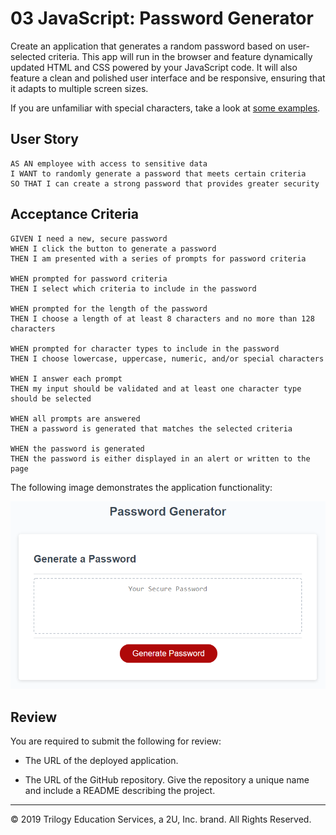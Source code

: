 # 03 JavaScript: Password Generator

Create an application that generates a random password based on user-selected criteria. This app will run in the browser and feature dynamically updated HTML and CSS powered by your JavaScript code. It will also feature a clean and polished user interface and be responsive, ensuring that it adapts to multiple screen sizes.

If you are unfamiliar with special characters, take a look at [some examples](https://www.owasp.org/index.php/Password_special_characters).

## User Story

```
AS AN employee with access to sensitive data
I WANT to randomly generate a password that meets certain criteria
SO THAT I can create a strong password that provides greater security
```

## Acceptance Criteria

```
GIVEN I need a new, secure password
WHEN I click the button to generate a password
THEN I am presented with a series of prompts for password criteria

WHEN prompted for password criteria
THEN I select which criteria to include in the password

WHEN prompted for the length of the password
THEN I choose a length of at least 8 characters and no more than 128 characters

WHEN prompted for character types to include in the password
THEN I choose lowercase, uppercase, numeric, and/or special characters

WHEN I answer each prompt
THEN my input should be validated and at least one character type should be selected

WHEN all prompts are answered
THEN a password is generated that matches the selected criteria

WHEN the password is generated
THEN the password is either displayed in an alert or written to the page
```

The following image demonstrates the application functionality:

![password generator demo](./Assets/03-javascript-homework-demo.png)

## Review

You are required to submit the following for review:

- The URL of the deployed application.

- The URL of the GitHub repository. Give the repository a unique name and include a README describing the project.

---

© 2019 Trilogy Education Services, a 2U, Inc. brand. All Rights Reserved.
